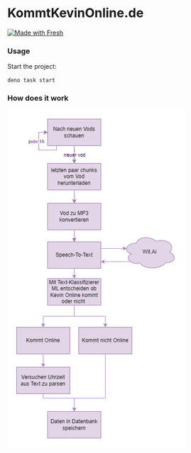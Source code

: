 # KommtKevinOnline.de

[![Made with Fresh](https://fresh.deno.dev/fresh-badge-dark.svg)](https://fresh.deno.dev)

### Usage

Start the project:

```
deno task start
```

### How does it work
![image](docs/flow.png)